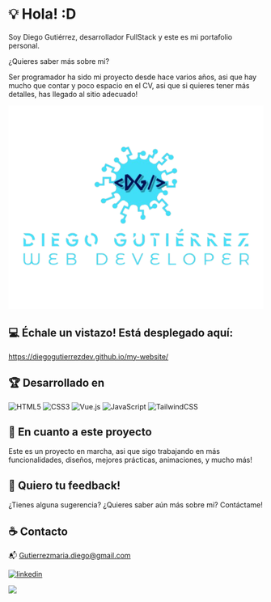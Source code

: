 # 
# 💡 Hola! :D

Soy Diego Gutiérrez, desarrollador FullStack y este es mi portafolio personal.

¿Quieres saber más sobre mi? 

Ser programador ha sido mi proyecto desde hace varios años, asi que hay mucho que contar y poco espacio en el CV, asi que si quieres tener más detalles, has llegado al sitio adecuado!

![Logo](https://raw.githubusercontent.com/DiegoGutierrezDev/my-website/refs/heads/creating-components/src/assets/img/logo.png)

## 💻 Échale un vistazo! Está desplegado aquí:

https://diegogutierrezdev.github.io/my-website/


## 🏆 Desarrollado en
![HTML5](https://img.shields.io/badge/html5-%23E34F26.svg?style=for-the-badge&logo=html5&logoColor=white)
![CSS3](https://img.shields.io/badge/css3-%231572B6.svg?style=for-the-badge&logo=css3&logoColor=white)
![Vue.js](https://img.shields.io/badge/vuejs-%2335495e.svg?style=for-the-badge&logo=vuedotjs&logoColor=%234FC08D)
![JavaScript](https://img.shields.io/badge/javascript-%23323330.svg?style=for-the-badge&logo=javascript&logoColor=%23F7DF1E)
![TailwindCSS](https://img.shields.io/badge/tailwindcss-%2338B2AC.svg?style=for-the-badge&logo=tailwind-css&logoColor=white)

## 💼 En cuanto a este proyecto

Este es un proyecto en marcha, asi que sigo trabajando en más funcionalidades, diseños, mejores prácticas, animaciones, y mucho más!


## 🍻 Quiero tu feedback!

¿Tienes alguna sugerencia?
¿Quieres saber aún más sobre mi?
Contáctame!


## ☕ Contacto

📬 Gutierrezmaria.diego@gmail.com

[![linkedin](https://img.shields.io/badge/linkedin-0A66C2?style=for-the-badge&logo=linkedin&logoColor=white)](https://www.linkedin.com/in/diegoguti%C3%A9rrezdev/)


![](https://user-images.githubusercontent.com/74038190/225813708-98b745f2-7d22-48cf-9150-083f1b00d6c9.gif)
